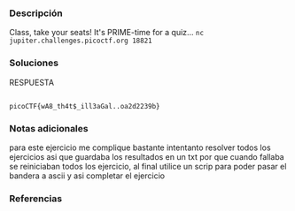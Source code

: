 ### Descripción 

Class, take your seats! It's PRIME-time for a quiz... `nc jupiter.challenges.picoctf.org 18821`

### Soluciones

RESPUESTA

```

picoCTF{wA8_th4t$_ill3aGal..oa2d2239b}

```

### Notas adicionales 
para este ejercicio me complique bastante intentanto resolver todos los ejercicios asi que guardaba los resultados en un txt por que cuando fallaba se reiniciaban todos los ejercicio, al final utilice un scrip para poder pasar el bandera a ascii y asi completar el ejercicio
### Referencias